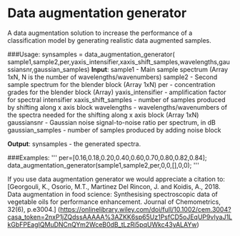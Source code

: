 # Data augmentation generator
A data augmentation solution to increase the performance of a classification model by generating realistic data augmented samples.

###Usage:
  synsamples = data_augmentation_generator( sample1,sample2,per,yaxis_intensifier,xaxis_shift_samples,wavelengths,gaussiansnr,gaussian_samples) 
   **Input**:
              sample1 - Main sample spectrum (Array 1xN, N is the number of
                        wavelengths/wavenumbers)
              sample2 - Second sample spectrum for the blender block (Array 1xN) 
              per - concentration grades for the blender block (Array)
              yaxis_intensifier - amplification factor for spectral intensifier
              xaxis_shift_samples - number of samples produced by shifting
                                    along x axis block
              wavelengths - wavelengths/wavenumbers of the spectra needed
                            for the shifting along x axis block (Array 1xN)
              gaussiansnr - Gaussian noise signal-to-noise ratio per spectrum, in dB
              gaussian_samples - number of samples produced by adding noise
                                 block
              
 **Output**:
             synsamples - the generated spectra.   

###Examples:
'''
per=[0.16,0.18,0.20,0.40,0.60,0.70,0.80,0.82,0.84];
data_augmentation_generator(sample1,sample2,per,0,0,[],0,0); 
'''

If you use data augmentation generator we would appreciate a citation to:
[Georgouli, K., Osorio, M.T., Martinez Del Rincon, J. and Koidis, A., 2018. Data augmentation in food science: Synthesising spectroscopic data of vegetable oils for performance enhancement. Journal of Chemometrics, 32(6), p.e3004.] (https://onlinelibrary.wiley.com/doi/full/10.1002/cem.3004?casa_token=2nxP1jZQdssAAAAA%3AZKK6sp65Uz1PsfCD5oJEqUP9vIyaJ1LkGbFPEagIQMuDNCnQYm2WceB0dB_tLzRi5pqUWkc43yALAYw)

